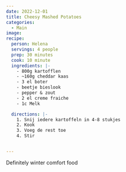 ```yaml
---
date: 2022-12-01
title: Cheesy Mashed Potatoes
categories:
  - Main
image:
recipe:
  person: Helena
  servings: 4 people
  prep: 30 minutes
  cook: 10 minute
  ingredients: |-
    - 800g kartofflen
    - ~160g cheddar kaas
    - 3 el boter
    - beetje bieslook
    - pepper & zout
    - 2 el creme fraiche
    - 1c Melk

  directions: |-
    1. Snij iedere kartoffeln in 4-8 stukjes
    2. Kook
    3. Voeg de rest toe
    4. Stir


---
```


Definitely winter comfort food
